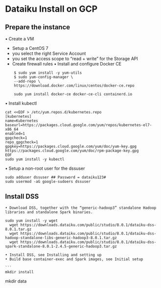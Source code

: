 # Dataiku Install on GCP

## Prepare the instance
• Create a VM
  - Setup a CentOS 7 
  - you select the right Service Account
  - you set the access scope to “read + write” for the Storage API
  - Create firewall rules
• Install and configure Docker CE
```
	$ sudo yum install -y yum-utils
	$ sudo yum-config-manager \
    --add-repo \
    https://download.docker.com/linux/centos/docker-ce.repo
	
	sudo yum install docker-ce docker-ce-cli containerd.io
```  
• Install kubectl
```
cat <<EOF > /etc/yum.repos.d/kubernetes.repo
[kubernetes]
name=Kubernetes
baseurl=https://packages.cloud.google.com/yum/repos/kubernetes-el7-x86_64
enabled=1
gpgcheck=1
repo_gpgcheck=1
gpgkey=https://packages.cloud.google.com/yum/doc/yum-key.gpg https://packages.cloud.google.com/yum/doc/rpm-package-key.gpg
EOF
sudo yum install -y kubectl
```
• Setup a non-root user for the dssuser
```
sudo adduser dssuser ## Password = dataiku123#
sudo usermod -aG google-sudoers dssuser
```
## Install DSS
	• Download DSS, together with the “generic-hadoop3” standalone Hadoop libraries and standalone Spark binaries.
  ```
  sudo yum install -y wget
	wget https://downloads.dataiku.com/public/studio/8.0.1/dataiku-dss-8.0.1.tar.gz
	wget https://downloads.dataiku.com/public/studio/8.0.1/dataiku-dss-hadoop-standalone-libs-generic-hadoop3-8.0.1.tar.gz
	wget https://downloads.dataiku.com/public/studio/8.0.1/dataiku-dss-spark-standalone-8.0.1-2.4.5-generic-hadoop3.tar.gz
  ```
	• Install DSS, see Installing and setting up
	• Build base container-exec and Spark images, see Initial setup
	
	```
	mkdir install 
  mkdir data
  ```

